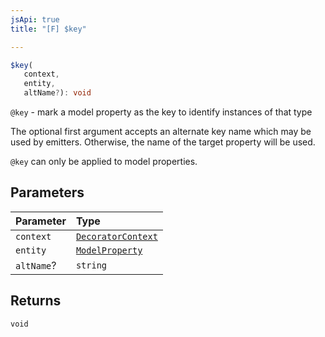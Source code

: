 ```yaml
---
jsApi: true
title: "[F] $key"

---
```

```ts
$key(
   context, 
   entity, 
   altName?): void
```

`@key` - mark a model property as the key to identify instances of that type

The optional first argument accepts an alternate key name which may be used by emitters.
Otherwise, the name of the target property will be used.

`@key` can only be applied to model properties.

## Parameters

| Parameter | Type |
| :------ | :------ |
| `context` | [`DecoratorContext`](../interfaces/DecoratorContext.md) |
| `entity` | [`ModelProperty`](../interfaces/ModelProperty.md) |
| `altName`? | `string` |

## Returns

`void`
